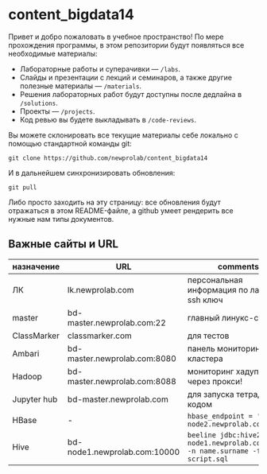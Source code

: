 # content_bigdata14

Привет и добро пожаловать в учебное пространство! По мере прохождения программы, в этом репозитории будут появляться все необходимые материалы:
* Лабораторные работы и суперачивки — `/labs`. 
* Слайды и презентации с лекций и семинаров, а также другие полезные материалы — `/materials`.
* Решения лабораторных работ будут доступны после дедлайна в `/solutions`.
* Проекты — `/projects`.
* Код ревью вы будете выкладывать в `/code-reviews`.

Вы можете склонировать все текущие материалы себе локально с помощью стандартной команды git:

```
git clone https://github.com/newprolab/content_bigdata14
```

И в дальнейшем синхронизировать обновления:

```
git pull
```

Либо просто заходить на эту страницу: все обновления будут отражаться в этом README-файле, а github умеет рендерить все нужные нам типы документов.

## Важные сайты и URL

| назначение   | URL                                         | comments                                                                                        |
| ------------ | ------------------------------------------- | ----------------------------------------------------------------------------------------------- |
| ЛК           | lk.newprolab.com                            | персональная информация по лабам, ssh ключ                                                      |
| master       | bd-master.newprolab.com:22                  | главный линукс-сервер                                                                           |
| ClassMarker  | classmarker.com                             | для тестов                                                                                      |
| Ambari       | bd-master.newprolab.com:8080                | панель мониторинга кластера                                                                     |
| Hadoop       | bd-master.newprolab.com:8088                | мониторинг хадупа :warning: через прокси!                                                       |
| Jupyter hub  | bd-master.newprolab.com                     | для запуска тетрадок с кодом                                                                    |
| HBase        | -                                           | `hbase_endpoint = 'bd-node2.newprolab.com'`                                                     |
| Hive         | bd-node1.newprolab.com:10000                | `beeline jdbc:hive2://bd-node1.newprolab.com:10000 -n name.surname -f script.sql`               |
